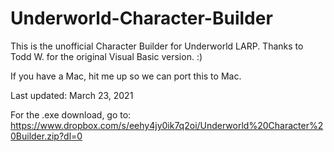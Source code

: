 # Underworld-Character-Builder
This is the unofficial Character Builder for Underworld LARP. Thanks to Todd W. for the original Visual Basic version. :)

If you have a Mac, hit me up so we can port this to Mac.

Last updated: March 23, 2021

For the .exe download, go to: https://www.dropbox.com/s/eehy4jy0ik7q2oi/Underworld%20Character%20Builder.zip?dl=0